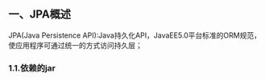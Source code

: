 ## 一、JPA概述

JPA(Java Persistence API):Java持久化API，JavaEE5.0平台标准的ORM规范，使应用程序可通过统一的方式访问持久层；

### 1.1.依赖的jar

```xml

```

